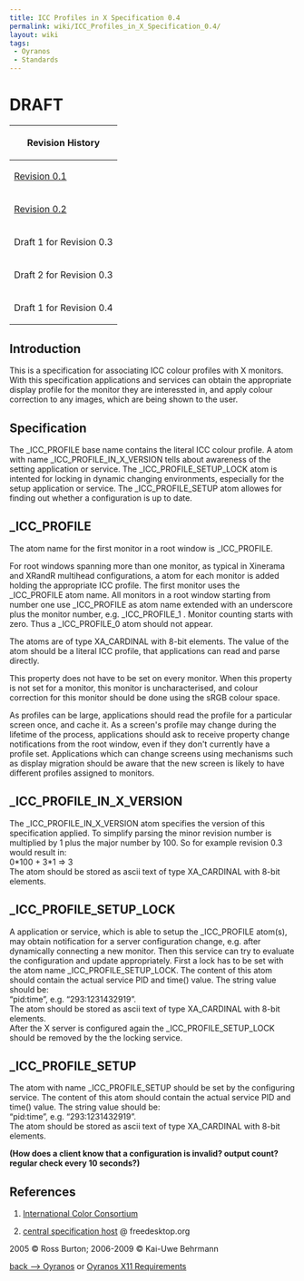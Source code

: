 ```yaml
---
title: ICC Profiles in X Specification 0.4
permalink: wiki/ICC_Profiles_in_X_Specification_0.4/
layout: wiki
tags:
 - Oyranos
 - Standards
---
```


<h1>
DRAFT

</h1>
<table>
<thead>
<tr class="header">
<th><p>Revision History</p></th>
</tr>
</thead>
<tbody>
<tr class="odd">
<td><p><a href="http://www.burtonini.com/computing/x-icc-profiles-spec-0.1.html">Revision 0.1</a></p></td>
</tr>
<tr class="even">
<td><p><a href="http://www.burtonini.com/computing/x-icc-profiles-spec-0.2.html">Revision 0.2</a></p></td>
</tr>
<tr class="odd">
<td><p>Draft 1 for Revision 0.3</p></td>
</tr>
<tr class="even">
<td><p>Draft 2 for Revision 0.3</p></td>
</tr>
<tr class="odd">
<td><p>Draft 1 for Revision 0.4</p></td>
</tr>
<tr class="even">
</tr>
</tbody>
</table>

Introduction
------------

This is a specification for associating ICC colour profiles with X
monitors. With this specification applications and services can obtain
the appropriate display profile for the monitor they are interessted in,
and apply colour correction to any images, which are being shown to the
user.

Specification
-------------

The \_ICC\_PROFILE base name contains the literal ICC colour profile. A
atom with name \_ICC\_PROFILE\_IN\_X\_VERSION tells about awareness of
the setting application or service. The \_ICC\_PROFILE\_SETUP\_LOCK atom
is intented for locking in dynamic changing environments, especially for
the setup application or service. The \_ICC\_PROFILE\_SETUP atom allowes
for finding out whether a configuration is up to date.

\_ICC\_PROFILE
--------------

The atom name for the first monitor in a root window is \_ICC\_PROFILE.

For root windows spanning more than one monitor, as typical in Xinerama
and XRandR multihead configurations, a atom for each monitor is added
holding the appropriate ICC profile. The first monitor uses the
\_ICC\_PROFILE atom name. All monitors in a root window starting from
number one use \_ICC\_PROFILE as atom name extended with an underscore
plus the monitor number, e.g. \_ICC\_PROFILE\_1 . Monitor counting
starts with zero. Thus a \_ICC\_PROFILE\_0 atom should not appear.

The atoms are of type <span class="type">XA\_CARDINAL</span> with 8-bit
elements. The value of the atom should be a literal ICC profile, that
applications can read and parse directly.

This property does not have to be set on every monitor. When this
property is not set for a monitor, this monitor is uncharacterised, and
colour correction for this monitor should be done using the sRGB colour
space.

As profiles can be large, applications should read the profile for a
particular screen once, and cache it. As a screen's profile may change
during the lifetime of the process, applications should ask to receive
property change notifications from the root window, even if they don't
currently have a profile set. Applications which can change screens
using mechanisms such as display migration should be aware that the new
screen is likely to have different profiles assigned to monitors.

\_ICC\_PROFILE\_IN\_X\_VERSION
------------------------------

The \_ICC\_PROFILE\_IN\_X\_VERSION atom specifies the version of this
specification applied. To simplify parsing the minor revision number is
multiplied by 1 plus the major number by 100. So for example revision
0.3 would result in:  
0\*100 + 3\*1 =&gt; 3  
The atom should be stored as ascii text of type
<span class="type">XA\_CARDINAL</span> with 8-bit elements.

\_ICC\_PROFILE\_SETUP\_LOCK
---------------------------

A application or service, which is able to setup the \_ICC\_PROFILE
atom(s), may obtain notification for a server configuration change, e.g.
after dynamically connecting a new monitor. Then this service can try to
evaluate the configuration and update appropriately. First a lock has to
be set with the atom name \_ICC\_PROFILE\_SETUP\_LOCK. The content of
this atom should contain the actual service PID and time() value. The
string value should be:  
“pid:time”, e.g. “293:1231432919”.  
The atom should be stored as ascii text of type
<span class="type">XA\_CARDINAL</span> with 8-bit elements.  
After the X server is configured again the \_ICC\_PROFILE\_SETUP\_LOCK
should be removed by the the locking service.

\_ICC\_PROFILE\_SETUP
---------------------

The atom with name \_ICC\_PROFILE\_SETUP should be set by the
configuring service. The content of this atom should contain the actual
service PID and time() value. The string value should be:  
“pid:time”, e.g. “293:1231432919”.  
The atom should be stored as ascii text of type
<span class="type">XA\_CARDINAL</span> with 8-bit elements.

**(How does a client know that a configuration is invalid? output count?
regular check every 10 seconds?)**

References
----------

1. [International Color Consortium](http://www.color.org)

2. [central specification
host](http://www.freedesktop.org/wiki/Specifications/icc_profiles_in_x_spec)
@ freedesktop.org

2005 © Ross Burton; 2006-2009 © Kai-Uwe Behrmann

[back --&gt; Oyranos](/wiki/Oyranos "wikilink") or [Oyranos X11
Requirements](/wiki/Oyranos_X11_Requirements "wikilink")
